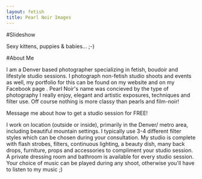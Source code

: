 ```yaml
---
layout: fetish
title: Pearl Noir Images
---
```


#Slideshow

Sexy kittens, puppies &amp; babies... ;-)

#About Me

I am a Denver based photographer specializing in fetish, boudoir and lifestyle studio sessions. I photograph non-fetish studio shoots and events as well, my portfolio for this can be found on my website and on my Facebook page . Pearl Noir's name was concieved by the type of photography I really enjoy, elegant and artistic exposures, techniques and filter use. Off course nothing is more classy than pearls and film-noir!

Message me about how to get a studio session for FREE!

I work on location (outside or inside), primarily in the Denver/ metro area, including beautiful mountain settings. I typically use 3-4 different filter styles which can be chosen during your consultation. My studio is complete with flash strobes, filters, continuous lighting, a beauty dish, many back drops, furniture, props and accessories to compliment your studio session. A private dressing room and bathroom is available for every studio session. Your choice of music can be played during any shoot, otherwise you'll have to listen to my music ;)
